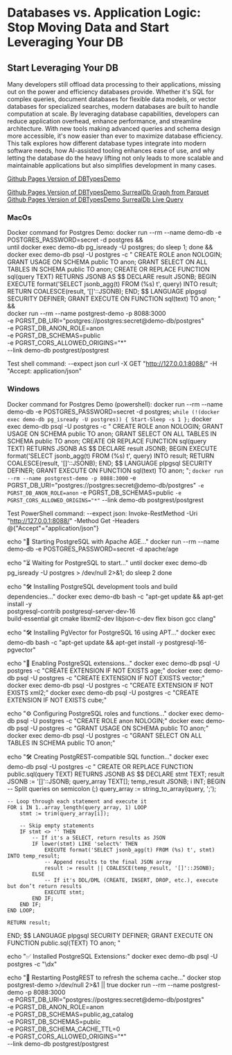 # Databases vs. Application Logic: Stop Moving Data and Start Leveraging Your DB
## Start Leveraging Your DB
Many developers still offload data processing to their applications, missing out on the power and efficiency databases provide. Whether it's SQL for complex queries, document databases for flexible data models, or vector databases for specialized searches, modern databases are built to handle computation at scale. By leveraging database capabilities, developers can reduce application overhead, enhance performance, and streamline architecture. With new tools making advanced queries and schema design more accessible, it's now easier than ever to maximize database efficiency. This talk explores how different database types integrate into modern software needs, how AI-assisted tooling enhances ease of use, and why letting the database do the heavy lifting not only leads to more scalable and maintainable applications but also simplifies development in many cases.

[Github Pages Version of DBTypesDemo](https://glcapps.github.io/DBTypesDemo/)

[Github Pages Version of DBTypesDemo SurrealDb Graph from Parquet](https://glcapps.github.io/DBTypesDemo/surrealdbgraphfromparquet.html)
[Github Pages Version of DBTypesDemo SurrealDb Live Query](https://glcapps.github.io/DBTypesDemo/surrealdbwasmlivequery.html)

### MacOs
Docker command for Postgres Demo:
docker run --rm --name demo-db -e POSTGRES_PASSWORD=secret -d postgres && \
until docker exec demo-db pg_isready -U postgres; do sleep 1; done && \
docker exec demo-db psql -U postgres -c "
CREATE ROLE anon NOLOGIN;
GRANT USAGE ON SCHEMA public TO anon;
GRANT SELECT ON ALL TABLES IN SCHEMA public TO anon;
CREATE OR REPLACE FUNCTION sql(query TEXT) RETURNS JSONB AS \$\$
DECLARE
    result JSONB;
BEGIN
    EXECUTE format('SELECT jsonb_agg(t) FROM (%s) t', query) INTO result;
    RETURN COALESCE(result, '[]'::JSONB);
END;
\$\$ LANGUAGE plpgsql SECURITY DEFINER;
GRANT EXECUTE ON FUNCTION sql(text) TO anon;
" && \
docker run --rm --name postgrest-demo -p 8088:3000 \
  -e PGRST_DB_URI="postgres://postgres:secret@demo-db/postgres" \
  -e PGRST_DB_ANON_ROLE=anon \
  -e PGRST_DB_SCHEMAS=public \
  -e PGRST_CORS_ALLOWED_ORIGINS="*" \
  --link demo-db postgrest/postgrest

Test shell command: --expect json
  curl -X GET "http://127.0.0.1:8088/" -H "Accept: application/json"

### Windows
Docker command for Postgres Demo (powershell):
docker run --rm --name demo-db -e POSTGRES_PASSWORD=secret -d postgres; `
while (!(docker exec demo-db pg_isready -U postgres)) { Start-Sleep -s 1 }; `
docker exec demo-db psql -U postgres -c "
CREATE ROLE anon NOLOGIN;
GRANT USAGE ON SCHEMA public TO anon;
GRANT SELECT ON ALL TABLES IN SCHEMA public TO anon;
CREATE OR REPLACE FUNCTION sql(query TEXT) RETURNS JSONB AS \$\$
DECLARE result JSONB;
BEGIN
    EXECUTE format('SELECT jsonb_agg(t) FROM (%s) t', query) INTO result;
    RETURN COALESCE(result, '[]'::JSONB);
END;
\$\$ LANGUAGE plpgsql SECURITY DEFINER;
GRANT EXECUTE ON FUNCTION sql(text) TO anon;
"; `
docker run --rm --name postgrest-demo -p 8088:3000 `
  -e PGRST_DB_URI="postgres://postgres:secret@demo-db/postgres" `
  -e PGRST_DB_ANON_ROLE=anon `
  -e PGRST_DB_SCHEMAS=public `
  -e PGRST_CORS_ALLOWED_ORIGINS="*" `
  --link demo-db postgrest/postgrest

Test PowerShell command: --expect json:
Invoke-RestMethod -Uri "http://127.0.0.1:8088/" -Method Get -Headers @{"Accept"="application/json"}




echo "🚀 Starting PostgreSQL with Apache AGE..."
docker run --rm --name demo-db -e POSTGRES_PASSWORD=secret -d apache/age

echo "⏳ Waiting for PostgreSQL to start..."
until docker exec demo-db pg_isready -U postgres > /dev/null 2>&1; do
  sleep 2
done

echo "🛠️ Installing PostgreSQL development tools and build dependencies..."
docker exec demo-db bash -c "apt-get update && apt-get install -y \
    postgresql-contrib postgresql-server-dev-16 \
    build-essential git cmake libxml2-dev libjson-c-dev flex bison gcc clang"

echo "🛠️ Installing PgVector for PostgreSQL 16 using APT..."
docker exec demo-db bash -c "apt-get update && apt-get install -y postgresql-16-pgvector"

echo "🔌 Enabling PostgreSQL extensions..."
docker exec demo-db psql -U postgres -c "CREATE EXTENSION IF NOT EXISTS age;"
docker exec demo-db psql -U postgres -c "CREATE EXTENSION IF NOT EXISTS vector;"
docker exec demo-db psql -U postgres -c "CREATE EXTENSION IF NOT EXISTS xml2;"
docker exec demo-db psql -U postgres -c "CREATE EXTENSION IF NOT EXISTS cube;"

echo "⚙️ Configuring PostgreSQL roles and functions..."
docker exec demo-db psql -U postgres -c "CREATE ROLE anon NOLOGIN;"
docker exec demo-db psql -U postgres -c "GRANT USAGE ON SCHEMA public TO anon;"
docker exec demo-db psql -U postgres -c "GRANT SELECT ON ALL TABLES IN SCHEMA public TO anon;"

echo "🛠️ Creating PostgREST-compatible SQL function..."
docker exec demo-db psql -U postgres -c "
CREATE OR REPLACE FUNCTION public.sql(query TEXT) RETURNS JSONB AS \$\$
DECLARE
    stmt TEXT;
    result JSONB := '[]'::JSONB;
    query_array TEXT[];
    temp_result JSONB;
    i INT;
BEGIN
    -- Split queries on semicolon (;)
    query_array := string_to_array(query, ';');

    -- Loop through each statement and execute it
    FOR i IN 1..array_length(query_array, 1) LOOP
        stmt := trim(query_array[i]);

        -- Skip empty statements
        IF stmt <> '' THEN
            -- If it's a SELECT, return results as JSON
            IF lower(stmt) LIKE 'select%' THEN
                EXECUTE format('SELECT jsonb_agg(t) FROM (%s) t', stmt) INTO temp_result;
                -- Append results to the final JSON array
                result := result || COALESCE(temp_result, '[]'::JSONB);
            ELSE
                -- If it's DDL/DML (CREATE, INSERT, DROP, etc.), execute but don’t return results
                EXECUTE stmt;
            END IF;
        END IF;
    END LOOP;

    RETURN result;
END;
\$\$ LANGUAGE plpgsql SECURITY DEFINER;
GRANT EXECUTE ON FUNCTION public.sql(TEXT) TO anon;
"

echo "✅ Installed PostgreSQL Extensions:"
docker exec demo-db psql -U postgres -c "\dx"

echo "🚀 Restarting PostgREST to refresh the schema cache..."
docker stop postgrest-demo >/dev/null 2>&1 || true
docker run --rm --name postgrest-demo -p 8088:3000 \
  -e PGRST_DB_URI="postgres://postgres:secret@demo-db/postgres" \
  -e PGRST_DB_ANON_ROLE=anon \
  -e PGRST_DB_SCHEMAS=public,ag_catalog \
  -e PGRST_DB_SCHEMAS=public \
  -e PGRST_DB_SCHEMA_CACHE_TTL=0 \
  -e PGRST_CORS_ALLOWED_ORIGINS="*" \
  --link demo-db postgrest/postgrest
